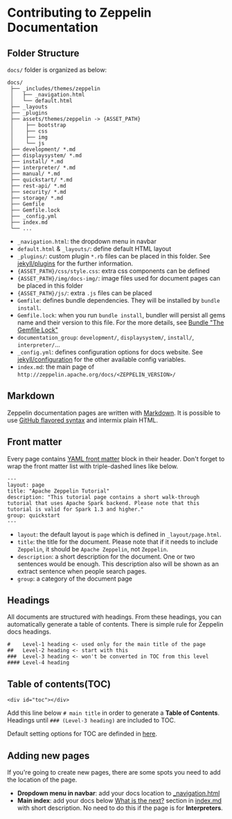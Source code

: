 # Contributing to Zeppelin Documentation

## Folder Structure
`docs/` folder is organized as below:

```
docs/
 ├── _includes/themes/zeppelin 
 │   ├── _navigation.html
 │   └── default.html
 ├── _layouts
 ├── _plugins
 ├── assets/themes/zeppelin -> {ASSET_PATH}
 │    ├── bootstrap
 │    ├── css
 │    ├── img
 │    └── js
 ├── development/ *.md
 ├── displaysystem/ *.md
 ├── install/ *.md
 ├── interpreter/ *.md
 ├── manual/ *.md
 ├── quickstart/ *.md
 ├── rest-api/ *.md
 ├── security/ *.md
 ├── storage/ *.md
 ├── Gemfile
 ├── Gemfile.lock
 ├── _config.yml
 ├── index.md
 └── ...
```

 - `_navigation.html`: the dropdown menu in navbar
 - `default.html` & `_layouts/`: define default HTML layout
 - `_plugins/`: custom plugin `*.rb` files can be placed in this folder. See [jekyll/plugins](https://jekyllrb.com/docs/plugins/) for the further information.
 - `{ASSET_PATH}/css/style.css`: extra css components can be defined
 - `{ASSET_PATH}/img/docs-img/`: image files used for document pages can be placed in this folder
 - `{ASSET_PATH}/js/`: extra `.js` files can be placed
 - `Gemfile`: defines bundle dependencies. They will be installed by `bundle install`.
 - `Gemfile.lock`: when you run `bundle install`, bundler will persist all gems name and their version to this file. For the more details, see [Bundle "The Gemfile Lock"](http://bundler.io/v1.10/man/bundle-install.1.html#THE-GEMFILE-LOCK)
 - `documentation_group`: `development/`, `displaysystem/`, `install/`, `interpreter/`...
 - `_config.yml`: defines configuration options for docs website. See [jekyll/configuration](https://jekyllrb.com/docs/configuration/) for the other available config variables.
 - `index.md`: the main page of `http://zeppelin.apache.org/docs/<ZEPPELIN_VERSION>/`

 
## Markdown
Zeppelin documentation pages are written with [Markdown](http://daringfireball.net/projects/markdown/). It is possible to use [GitHub flavored syntax](https://help.github.com/categories/writing-on-github/) and intermix plain HTML.

## Front matter
Every page contains [YAML front matter](https://jekyllrb.com/docs/frontmatter/) block in their header. Don't forget to wrap the front matter list with triple-dashed lines like below.

```
---
layout: page
title: "Apache Zeppelin Tutorial"
description: "This tutorial page contains a short walk-through tutorial that uses Apache Spark backend. Please note that this tutorial is valid for Spark 1.3 and higher."
group: quickstart
---
```

 - `layout`: the default layout is `page` which is defined in `_layout/page.html`.
 - `title`: the title for the document. Please note that if it needs to include `Zeppelin`, it should be `Apache Zeppelin`, not `Zeppelin`.
 - `description`: a short description for the document. One or two sentences would be enough. This description also will be shown as an extract sentence when people search pages.
 - `group`: a category of the document page

## Headings
All documents are structured with headings. From these headings, you can automatically generate a table of contents. There is simple rule for Zeppelin docs headings.

```
#    Level-1 heading <- used only for the main title of the page 
##   Level-2 heading <- start with this
###  Level-3 heading <- won't be converted in TOC from this level
#### Level-4 heading
```

## Table of contents(TOC)

```
<div id="toc"></div>
```

Add this line below  `# main title` in order to generate a **Table of Contents**. Headings until `### (Level-3 heading)` are included to TOC.


Default setting options for TOC are definded in [here](https://github.com/apache/zeppelin/blob/master/docs/assets/themes/zeppelin/js/toc.js#L4).


## Adding new pages
If you're going to create new pages, there are some spots you need to add the location of the page.

 - **Dropdown menu in navbar**: add your docs location to [_navigation.html](https://github.com/apache/zeppelin/blob/master/docs/_includes/themes/zeppelin/_navigation.html)
 - **Main index**: add your docs below [What is the next?](http://zeppelin.apache.org/docs/latest/#what-is-the-next) section in [index.md](https://github.com/apache/zeppelin/blob/master/docs/index.md) with short description. No need to do this if the page is for **Interpreters**.
